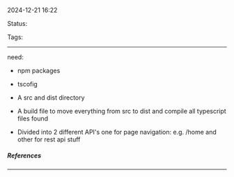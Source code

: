2024-12-21 16:22

Status:

Tags:

---
need:
- npm packages
- tscofig
- A src and dist directory
- A build file to move everything from src to dist and compile all typescript files found


- Divided into 2 different API's one for page navigation: e.g. /home and other for rest api stuff



##### References


----
